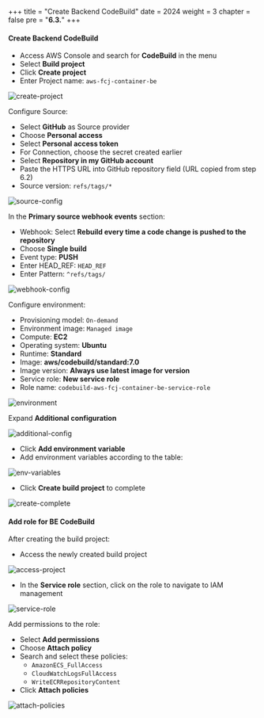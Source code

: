 +++
title = "Create Backend CodeBuild"
date = 2024
weight = 3
chapter = false
pre = "<b>6.3.</b>"
+++

#### Create Backend CodeBuild

- Access AWS Console and search for **CodeBuild** in the menu
- Select **Build project**
- Click **Create project**
- Enter Project name: `aws-fcj-container-be`

![create-project](/images/6-cicd-codebuild/6.3.1.png)

Configure Source:

- Select **GitHub** as Source provider
- Choose **Personal access**
- Select **Personal access token**
- For Connection, choose the secret created earlier
- Select **Repository in my GitHub account**
- Paste the HTTPS URL into GitHub repository field (URL copied from step 6.2)
- Source version: `refs/tags/*`

![source-config](/images/6-cicd-codebuild/6.3.2.png)

In the **Primary source webhook events** section:

- Webhook: Select **Rebuild every time a code change is pushed to the repository**
- Choose **Single build**
- Event type: **PUSH**
- Enter HEAD_REF: `HEAD_REF`
- Enter Pattern: `^refs/tags/`

![webhook-config](/images/6-cicd-codebuild/6.3.3.png)

Configure environment:

- Provisioning model: `On-demand`
- Environment image: `Managed image`
- Compute: **EC2**
- Operating system: **Ubuntu**
- Runtime: **Standard**
- Image: **aws/codebuild/standard:7.0**
- Image version: **Always use latest image for version**
- Service role: **New service role**
- Role name: `codebuild-aws-fcj-container-be-service-role`

![environment](/images/6-cicd-codebuild/6.3.4.png)

Expand **Additional configuration**

![additional-config](/images/6-cicd-codebuild/6.3.5.png)

- Click **Add environment variable**
- Add environment variables according to the table:

![env-variables](/images/6-cicd-codebuild/6.3.6.png)

- Click **Create build project** to complete

![create-complete](/images/6-cicd-codebuild/6.3.7.png)

#### Add role for BE CodeBuild

After creating the build project:

- Access the newly created build project

![access-project](/images/6-cicd-codebuild/6.3.8.png)

- In the **Service role** section, click on the role to navigate to IAM management

![service-role](/images/6-cicd-codebuild/6.3.9.png)

Add permissions to the role:

- Select **Add permissions**
- Choose **Attach policy**
- Search and select these policies:
  - `AmazonECS_FullAccess`
  - `CloudWatchLogsFullAccess`
  - `WriteECRRepositoryContent`
- Click **Attach policies**

![attach-policies](/images/6-cicd-codebuild/6.3.10.png)
